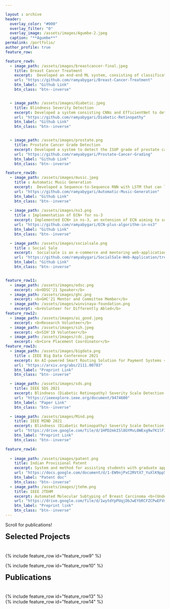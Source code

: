```yaml
---

layout : archive
header:
  overlay_color: "#000"
  overlay_filter: "0"
  overlay_image: /assets/images/Agumbe-2.jpeg
  caption: "**Agumbe**"
permalink: /portfolio/
author_profile: true
feature_row:

feature_row9:
  - image_path: /assets/images/breastcancer-final.jpeg
    title: Breast Cancer Treatment
    excerpt:  Developed an end-end ML system, consisting of classification and segmentation, to grade IHC images and suggest an appropriate treatment corresponding to the grade.
    url: "https://github.com/ramyabygari/Breast-Cancer-Treatment"
    btn_label: "Github Link"
    btn_class: "btn--inverse"


  - image_path: /assets/images/diabetic.jpeg
    title: Blindness Severity Detection
    excerpt: Developed a system consisting CNNs and EfficientNet to detect blindness caused due to Diabetic Retionpathy. This system achieved an accuracy of 94.80%.
    url: "https://github.com/ramyabygari/Diabetic-Retinopathy"
    btn_label: "Github Link"
    btn_class: "btn--inverse"


  - image_path: /assets/images/prostate.png
    title: Prostate Cancer Grade Detection
    excerpt: Developed a system to detect the ISUP grade of prostate cancer. The system achieved an accuracy of 92.38% in grading (Consists of finding and classifying cancer tissue).
    url: "https://github.com/ramyabygari/Prostate-Cancer-Grading"
    btn_label: "Github Link"
    btn_class: "btn--inverse"

feature_row10:
  - image_path: /assets/images/music.jpeg
    title : Automatic Music Generation
    excerpt:  Developed a Sequence-to-Sequence RNN with LSTM that can learn chord progressions from music in the training data and generate new music.
    url: "https://github.com/ramyabygari/Automatic-Music-Generation"
    btn_label: "Github Link"
    btn_class: "btn--inverse"
  
  - image_path: /assets/images/ns3.png
    title : Implementation of ECN+ for ns-3 
    excerpt: Implemented ECN+ in ns-3, an extension of ECN aiming to solve a drawback of ECN. ECN is a signaling mechanism used to signal the sender about congestion in a network. 
    url: "https://github.com/ramyabygari/ECN-plus-algorithm-in-ns3"
    btn_label: "Github Link"
    btn_class: "btn--inverse"

  - image_path: /assets/images/socialsale.png
    title : Social Sale 
    excerpt:  Socialsale is an e-commerce and mentoring web-application platform, with a chatbot support, available to all students within a college to exchange products and information.
    url: "https://github.com/ramyabygari/SocialSale-Web-Application/tree/master"
    btn_label: "Github Link"
    btn_class: "btn--inverse"


feature_row11:
  - image_path: /assets/images/odsc.png
    excerpt: <b>ODSC'21 Speaker</b>
  - image_path: /assets/images/ghc.png
    excerpt: <b>GHC'21 Mentor and Committee Member</b>
  - image_path: /assets/images/winvinaya-foundation.png
    excerpt: <b>Volunteer for Differently Abled</b>
feature_row12:
  - image_path: /assets/images/ai_good.jpeg
    excerpt: <b>Research Volunteer</b>
  - image_path: /assets/images/sih.jpeg
    excerpt: <b>SIH'19 Volunteer</b>
  - image_path: /assets/images/cdc.jpeg
    excerpt: <b>Core Placement Coordinator</b>
feature_row13:
  - image_path: /assets/images/bigdata.png
    title : IEEE Big Data Conference 2021 
    excerpt: An AI-powered Smart Routing Solution for Payment Systems <b>(Accepted, Short Paper)</b>
    url: "https://arxiv.org/abs/2111.00783"
    btn_label: "Preprint Link"
    btn_class: "btn--inverse"

  - image_path: /assets/images/sds.png
    title: IEEE SDS 2021
    excerpt: Blindness (Diabetic Retinopathy) Severity Scale Detection <b>(Accepted, Full Paper)</b>
    url: "https://ieeexplore.ieee.org/document/9474600"
    btn_label: "Paper Link"
    btn_class: "btn--inverse"

  - image_path: /assets/images/Mind.png
    title: IEEE MIND 2021
    excerpt: Blindness (Diabetic Retinopathy) Severity Scale Detection <b>(Accepted, Full Paper)</b>
    url: "https://drive.google.com/file/d/1HPD2mkISl8GYMvL0WExg9w7K1lFIfoSi/view"
    btn_label: "Preprint Link"
    btn_class: "btn--inverse"

feature_row14:
  
  - image_path: /assets/images/patent.png
    title: Indian Provisional Patent
    excerpt: System and method for assisting students with graduate applications <b>(Accepted)</b>
    url: "https://docs.google.com/document/d/1-EW9njPxC2RVtX7_YuXlK9pp5cNM1_MXL9_ut9ZOlpY/edit?usp=sharing"
    btn_label: "Patent doc"
    btn_class: "btn--inverse"
  - image_path: /assets/images/jtehm.png
    title: IEEE JTEHM
    excerpt: Automated Molecular Subtyping of Breast Carcinoma <b>(Under Review, Journal)</b>
    url: "https://drive.google.com/file/d/1wytdYpPUqjDbJwEYbRCFZCPwEFVmt94Z/view"
    btn_label: "Preprint link"
    btn_class: "btn--inverse"
---
```

Scroll for publications!


<div style="margin-bottom:1cm" align="left"><font size="5"><b>Selected Projects</b></font></div>



<div class="grid__wrapper">
{% include feature_row id="feature_row9" %}
</div>

<div class="grid__wrapper">

{% include feature_row id="feature_row10" %}

</div>

<div style="margin-bottom:1cm" align="left"><font size="5"><b>Publications</b></font></div>
<div class="grid__wrapper">
{% include feature_row id="feature_row13" %}
</div>
<div class="grid__wrapper">
{% include feature_row id="feature_row14" %}
</div>






